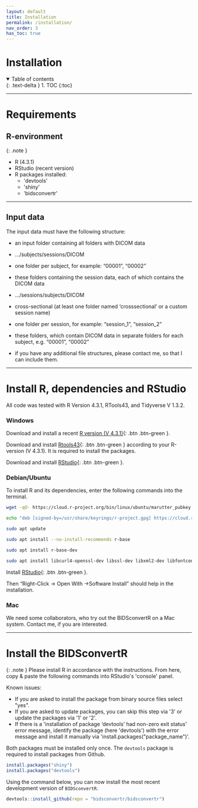 ```yaml
---
layout: default
title: Installation
permalink: /installation/
nav_order: 3
has_toc: true
---
```


# Installation 

<details open markdown="block">
  <summary>
    Table of contents
  </summary>
  {: .text-delta }
1. TOC
{:toc}
</details>

----

# Requirements

## R-environment

{: .note } 
- R (4.3.1)
 - RStudio (recent version)
 - R packages installed:
   - 'devtools'
   - 'shiny'
   - 'bidsconvertr'


----

## Input data

The input data must have the following structure:

  -   an input folder containing all folders with DICOM data

-   …/subjects/sessions/DICOM
-   one folder per subject, for example: “00001”, “00002”
-   these folders containing the session data, each of which contains the DICOM data
-   …/sessions/subjects/DICOM
-   cross-sectional (at least one folder named ‘crosssectional’ or a custom session name)
-   one folder per session, for example: “session_1”, “session_2”
-   these folders, which contain DICOM data in separate folders
for each subject, e.g. “00001”, “00002”
- if you have any additional file structures, please contact me, so that I can include them.

----

# Install R, dependencies and RStudio

All code was tested with R Version 4.3.1, RTools43, and Tidyverse V 1.3.2.

### Windows

Download and install a recent [R version (V 4.3.1)](https://cran.r-project.org/bin/windows/base/){: .btn .btn-green }.

Download and install [Rtools43](https://cran.r-project.org/bin/windows/Rtools/rtools43/rtools.html){: .btn .btn-green } according to
your R-version (V 4.3.1). It is required to install the packages.

Download and install [RStudio](https://www.rstudio.com/products/rstudio/download/#download){: .btn .btn-green }.

### Debian/Ubuntu

To install R and its dependencies, enter the following commands into the terminal.

``` bash
wget -qO- https://cloud.r-project.org/bin/linux/ubuntu/marutter_pubkey.asc | sudo gpg --dearmor -o /usr/share/keyrings/r-project.gpg

echo "deb [signed-by=/usr/share/keyrings/r-project.gpg] https://cloud.r-project.org/bin/linux/ubuntu jammy-cran40/" | sudo tee -a /etc/apt/sources.list.d/r-project.list

sudo apt update

sudo apt install --no-install-recommends r-base

sudo apt install r-base-dev

sudo apt install libcurl4-openssl-dev libssl-dev libxml2-dev libfontconfig1-dev
```

Install
[RStudio](https://www.rstudio.com/products/rstudio/download/#download){: .btn .btn-green }.

Then “Right-Click -\> Open With -\>Software Install” should help in
the installation.

### Mac

We need some collaborators, who try out the BIDSconvertR on a Mac system. Contact me, if you are interested.

---- 
# Install the BIDSconvertR

{: .note } 
Please install R in accordance with the instructions. From here, copy & paste the following commands into RStudio's 'console' panel.

Known issues:
- If you are asked to install the package from binary source files select "yes". 
- If you are asked to update packages, you can skip this step via '3' or update the packages via '1' or '2'.
- If there is a 'installation of package ‘devtools’ had non-zero exit status' error message, identify the package (here 'devtools') with the error message and install it manually via 'install.packages("package_name")'.



Both packages must be installed only once. 
The `devtools` package is required to install packages from Github.

``` r
install.packages("shiny")
install.packages("devtools")
```



Using the command below, you can now install the most recent development version of `BIDSconvertR`.

``` r
devtools::install_github(repo = "bidsconvertr/bidsconvertr")
```